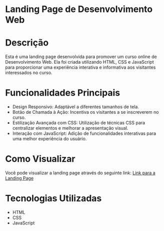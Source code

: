 # Landing Page de Desenvolvimento Web

# Descrição
Esta é uma landing page desenvolvida para promover um curso online de Desenvolvimento Web. Ela foi criada utilizando HTML, CSS e JavaScript para proporcionar uma experiência interativa e informativa aos visitantes interessados no curso.

# Funcionalidades Principais
- Design Responsivo: Adaptável a diferentes tamanhos de tela.
- Botão de Chamada à Ação: Incentiva os visitantes a se inscreverem no curso.
- Estilização Avançada com CSS: Utilização de técnicas CSS para centralizar elementos e melhorar a apresentação visual.
- Interação com JavaScript: Adição de funcionalidades interativas para uma melhor experiência do usuário.

# Como Visualizar
Você pode visualizar a landing page através do seguinte link: [Link para a Landing Page](https://thafisg.github.io/pagina_apresentacao/)

# Tecnologias Utilizadas
- HTML
- CSS
- JavaScript
